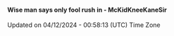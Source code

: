 #### Wise man says only fool rush in - McKidKneeKaneSir
Updated on 04/12/2024 - 00:58:13 (UTC) Time Zone
